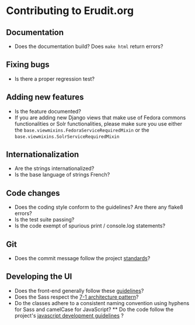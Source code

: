 # Contributing to Erudit.org

## Documentation

* Does the documentation build? Does `make html` return errors?

## Fixing bugs

* Is there a proper regression test?

## Adding new features

* Is the feature documented?
* If you are adding new Django views that make use of Fedora commons functionalities or Solr functionalities, please make sure you use either the ``base.viewmixins.FedoraServiceRequiredMixin`` or the ``base.viewmixins.SolrServiceRequiredMixin``

## Internationalization

* Are the strings internationalized?
* Is the base language of strings French?

## Code changes

* Does the coding style conform to the guidelines? Are there any flake8 errors?
* Is the test suite passing?
* Is the code exempt of spurious print / console.log statements?

## Git

* Does the commit message follow the project [standards](http://tbaggery.com/2008/04/19/a-note-about-git-commit-messages.html)?

## Developing the UI

* Does the front-end generally follow these [guidelines](https://github.com/bendc/frontend-guidelines)?
* Does the Sass respect the [7-1 architecture pattern](http://sass-guidelin.es/#architecture)?
* Do the classes adhere to a consistent naming convention using hyphens for Sass and camelCase for JavaScript?
** Do the code follow the project's [javascript development guidelines](eruditorg.readthedocs.org/fr/latest/javascript.html) ?
